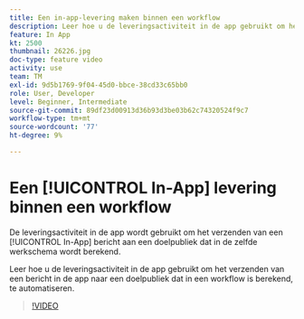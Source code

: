 ```yaml
---
title: Een in-app-levering maken binnen een workflow
description: Leer hoe u de leveringsactiviteit in de app gebruikt om het verzenden van een bericht in de app naar een doelpubliek dat in een workflow is berekend, te automatiseren.
feature: In App
kt: 2500
thumbnail: 26226.jpg
doc-type: feature video
activity: use
team: TM
exl-id: 9d5b1769-9f04-45d0-bbce-38cd33c65bb0
role: User, Developer
level: Beginner, Intermediate
source-git-commit: 89df23d00913d36b93d3be03b62c74320524f9c7
workflow-type: tm+mt
source-wordcount: '77'
ht-degree: 9%

---
```


# Een [!UICONTROL In-App] levering binnen een workflow

De leveringsactiviteit in de app wordt gebruikt om het verzenden van een [!UICONTROL In-App] bericht aan een doelpubliek dat in de zelfde werkschema wordt berekend.

Leer hoe u de leveringsactiviteit in de app gebruikt om het verzenden van een bericht in de app naar een doelpubliek dat in een workflow is berekend, te automatiseren.

>[!VIDEO](https://video.tv.adobe.com/v/26226?quality=12&learn=on)
